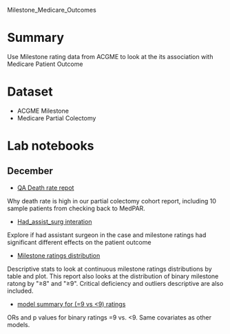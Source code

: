 Milestone_Medicare_Outcomes

# Summary

Use Milestone rating data from ACGME to look at the its association with Medicare Patient Outcome

# Dataset

-   ACGME Milestone
-   Medicare Partial Colectomy

# Lab notebooks

## December

-   [QA Death rate repot](misc_docs/QA_death_rate_v1.pdf)

Why death rate is high in our partial colectomy cohort report, including 10 sample patients from checking back to MedPAR.


-   [Had_assist_surg interation](misc_docs/interaction_asssit_surg.pdf)

Explore if had assistant surgeon in the case and milestone ratings had significant different effects on the patient outcome

-   [Milestone ratings distribution](misc_docs/milestone_rating_distribution.pdf)

Descriptive stats to look at continuous milestone ratings distributions by table and plot. This report also looks at the distribution of binary milestone ratong by "≥8" and "≥9". Critical deficiency and outliers descriptive are also included.

- [model summary for (=9 vs <9) ratings](images/model_cutoff9_coef_summary.png)

ORs and p values for binary ratings =9 vs. <9. Same covariates as other models.